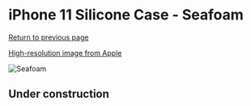 # iPhone 11 Silicone Case - Seafoam

[Return to previous page](/iphone_xr)

[High-resolution image from Apple](https://store.storeimages.cdn-apple.com/8756/as-images.apple.com/is/MY182?wid=4500&hei=4500&fmt=png)

<div style="width: 512px"><img src="/almost_uncompressed/MY182.webp" alt="Seafoam"></div>

## Under construction
